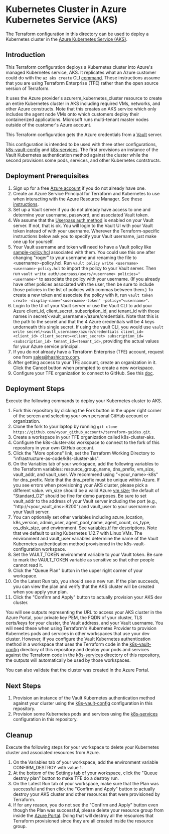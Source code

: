 # Kubernetes Cluster in Azure Kubernetes Service (AKS)
The Terraform configuration in this directory can be used to deploy a Kubernetes cluster in the  [Azure Kubernetes Service (AKS)](https://azure.microsoft.com/en-us/services/kubernetes-service).

## Introduction
This Terraform configuration deploys a Kubernetes cluster into Azure's managed Kubernetes service, AKS. It replicates what an Azure customer could do with the `az aks create` CLI [command](https://docs.microsoft.com/en-us/cli/azure/aks?view=azure-cli-latest#az-aks-create). These instructions assume that you are using Terraform Enterprise (TFE) rather than the open source version of Terraform.

It uses the Azure provider's azurerm_kubernetes_cluster resource to create an entire Kubernetes cluster in AKS including required VMs, networks, and other Azure constructs. Note that this creates an AKS service which only includes the agent node VMs onto which customers deploy their containerized applications. Microsoft runs multi-tenant master nodes outside of the customer's Azure account.

This Terraform configuration gets the Azure credentials from a [Vault](https://www.vaultproject.io/) server.

This configuration is intended to be used with three other configurations, [k8s-vault-config](../k8s-vault-config) and [k8s-services](../../self-serve-infrastructure/k8s-services). The first provisions an instance of the Vault Kubernetes authentication method against the cluster while the second provisions some pods, services, and other Kubernetes contstructs.

## Deployment Prerequisites

1. Sign up for a free [Azure account](https://azure.microsoft.com/en-us/free/) if you do not already have one.
1. Create an Azure Service Principal for Terraform and Kubernetes to use when interacting with the Azure Resource Manager. See these [instructions](https://www.terraform.io/docs/providers/azurerm/authenticating_via_service_principal.html).
1. Set up a Vault server if you do not already have access to one and determine your username, password, and associated Vault token.
1. We assume that the [Userpass auth method](https://www.vaultproject.io/docs/auth/userpass.html) is enabled on your Vault server.  If not, that is ok.  You will login to the Vault UI with your Vault token instead of with your username. Wherever the Terraform-specific instructions below ask you to specify your Vault username, just make one up for yourself.
1. Your Vault username and token will need to have a Vault policy like [sample-policy.hcl](./sample-policy.hcl) associated with them. You could use this one after changing "roger" to your username and renaming the file to \<username\>-policy.hcl.  Run `vault policy write <username> <username>-policy.hcl` to import the policy to your Vault server. Then run `vault write auth/userpass/users/<username> policies="<username>"` to associate the policy with your username. (If you already have other policies associated with the user, then be sure to include those policies in the list of policies with commas between them.) To create a new token and associate the policy with it, run `vault token create -display-name="<username>-token" -policy="<username>"`.
1. Login to the UI of your Vault server or use the Vault CLI to add your Azure client_id, client_secret, subscription_id, and tenant_id with those names in secret/<vault_username>/azure/credentials. Note that this is the path to the secret and that the 4 Azure credentials will be 4 keys underneath this single secret.  If using the vault CLI, you would use `vault write secret/<vault_username>/azure/credentials client_id=<client_id> client_secret=<client_secret> subscription_id=<subscription_id> tenant_id=<tenant_id>`, providing the actual values for your Azure service principal.
1. If you do not already have a Terraform Enterprise (TFE) account, request one from sales@hashicorp.com.
1. After getting access to your TFE account, create an organization in it. Click the Cancel button when prompted to create a new workspace.
1. Configure your TFE organization to connect to GitHub. See this [doc](https://www.terraform.io/docs/enterprise/vcs/github.html).

## Deployment Steps
Execute the following commands to deploy your Kubernetes cluster to AKS.

1. Fork this repository by clicking the Fork button in the upper right corner of the screen and selecting your own personal GitHub account or organization.
1. Clone the fork to your laptop by running `git clone https://github.com/<your_github_account>/terraform-guides.git`.
1. Create a workspace in your TFE organization called k8s-cluster-aks.
1. Configure the k8s-cluster-aks workspace to connect to the fork of this repository in your own GitHub account.
1. Click the "More options" link, set the Terraform Working Directory to "infrastructure-as-code/k8s-cluster-aks".
1. On the Variables tab of your workspace, add the following variables to the Terraform variables: resource_group_name, dns_prefix, vm_size, vault_addr, and vault_user. We recommend using "<your_name>-k8s" for dns_prefix. Note that the dns_prefix must be unique within Azure. If you see errors when provisioning your AKS cluster, please pick a different value. vm_size should be a valid Azure [vm size](https://docs.microsoft.com/en-us/azure/virtual-machines/linux/sizes-general); the default of "Standard_D2" should be fine for demo purposes. Be sure to set vault_addr to the address of your Vault server including the port (e.g., "http://<your_vault_dns>:8200") and vault_user to your username on your Vault server.
1. You can optionally set other variables including azure_location, k8s_version, admin_user, agent_pool_name, agent_count, os_type, os_disk_size, and environment. See [variables.tf](./variables.tf) for descriptions. Note that we default to using Kubernetes 1.12.7 with Linux VMs. The environment and vault_user variables determine the name of the Vault Kubernetes authentication method provisioned in the k8s-vault-configuration workspace.
1. Set the VAULT_TOKEN environment variable to your Vault token. Be sure to mark the VAULT_TOKEN variable as sensitive so that other people cannot read it.
1. Click the "Queue Plan" button in the upper right corner of your workspace.
1. On the Latest Run tab, you should see a new run. If the plan succeeds, you can view the plan and verify that the AKS cluster will be created when you apply your plan.
1. Click the "Confirm and Apply" button to actually provision your AKS dev cluster.

You will see outputs representing the URL to access your AKS cluster in the Azure Portal, your private key PEM, the FQDN of your cluster, TLS certs/keys for your cluster, the Vault address, and your Vault username.  You will need these when using Terraform's Kubernetes Provider to provision Kubernetes pods and services in other workspaces that use your dev cluster. However, if you configure the Vault Kubernetes authentication method in a workspace that uses the Terraform code in the [k8s-vault-config](../k8s-vault-config) directory of this repository and deploy your pods and services against the Terraform code in the [k8s-services](../../self-serve-infrastructure/k8s-services) directory of this repository, the outputs will automatically be used by those workspaces.

You can also validate that the cluster was created in the Azure Portal.

## Next Steps
1. Provision an instance of the Vault Kubernetes authentication method against your cluster using the [k8s-vault-config](../k8s-vault-config) configuration in this repository.
1. Provision some Kubernetes pods and services using the [k8s-services](../../self-serve-infrastructure/k8s-services) configuration in this repository.

## Cleanup
Execute the following steps for your workspace to delete your Kubernetes cluster and associated resources from Azure.

1. On the Variables tab of your workspace, add the environment variable CONFIRM_DESTROY with value 1.
1. At the bottom of the Settings tab of your workspace, click the "Queue destroy plan" button to make TFE do a destroy run.
1. On the Latest Run tab of your workspace, make sure that the Plan was successful and then click the "Confirm and Apply" button to actually destroy your AKS cluster and other resources that were provisioned by Terraform.
1. If for any reason, you do not see the "Confirm and Apply" button even though the Plan was successful, please delete your resource group from inside the [Azure Portal](https://portal.azure.com). Doing that will destroy all the resources that Terraform provisioned since they are all created inside the resource group.
